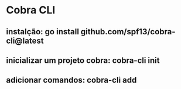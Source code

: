 ﻿# Cobra CLI
## instalção: go install github.com/spf13/cobra-cli@latest
## inicializar um projeto cobra: cobra-cli init
## adicionar comandos: cobra-cli add <nome do comando>